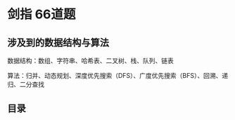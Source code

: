 # 剑指  66道题


## 涉及到的数据结构与算法 
  
数据结构：数组、字符串、哈希表、二叉树、栈、队列、链表  

算法：归并、动态规划、深度优先搜索（DFS）、广度优先搜索（BFS）、回溯、递归、二分查找

## 目录  

